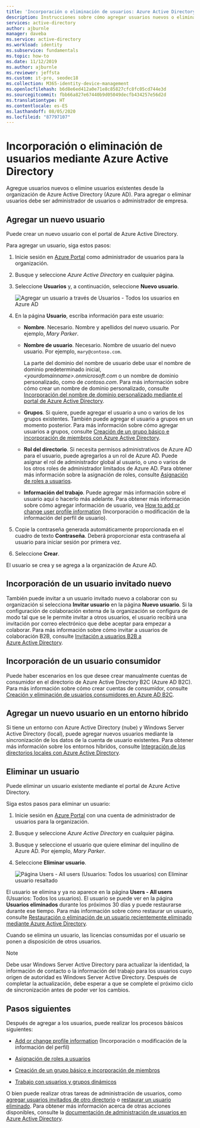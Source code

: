 ```yaml
---
title: 'Incorporación o eliminación de usuarios: Azure Active Directory | Microsoft Docs'
description: Instrucciones sobre cómo agregar usuarios nuevos o eliminar usuarios existentes con Azure Active Directory.
services: active-directory
author: ajburnle
manager: daveba
ms.service: active-directory
ms.workload: identity
ms.subservice: fundamentals
ms.topic: how-to
ms.date: 11/12/2019
ms.author: ajburnle
ms.reviewer: jeffsta
ms.custom: it-pro, seodec18
ms.collection: M365-identity-device-management
ms.openlocfilehash: b6d8e6ed412a0e71e8c85827cfc8fc05cd744e3d
ms.sourcegitcommit: fbb66a827e67440b9d05049decfb434257e56d2d
ms.translationtype: HT
ms.contentlocale: es-ES
ms.lasthandoff: 08/05/2020
ms.locfileid: "87797107"
---
```

# <a name="add-or-delete-users-using-azure-active-directory"></a>Incorporación o eliminación de usuarios mediante Azure Active Directory

Agregue usuarios nuevos o elimine usuarios existentes desde la organización de Azure Active Directory (Azure AD). Para agregar o eliminar usuarios debe ser administrador de usuarios o administrador de empresa.

## <a name="add-a-new-user"></a>Agregar un nuevo usuario

Puede crear un nuevo usuario con el portal de Azure Active Directory.

Para agregar un usuario, siga estos pasos:

1. Inicie sesión en [Azure Portal](https://portal.azure.com/) como administrador de usuarios para la organización.

1. Busque y seleccione *Azure Active Directory* en cualquier página.

1. Seleccione **Usuarios** y, a continuación, seleccione **Nuevo usuario**.

    ![Agregar un usuario a través de Usuarios - Todos los usuarios en Azure AD](media/add-users-azure-active-directory/add-user-in-users-all-users.png)

1. En la página **Usuario**, escriba información para este usuario:

   - **Nombre**. Necesario. Nombre y apellidos del nuevo usuario. Por ejemplo, *Mary Parker*.

   - **Nombre de usuario**. Necesario. Nombre de usuario del nuevo usuario. Por ejemplo, `mary@contoso.com`.

     La parte del dominio del nombre de usuario debe usar el nombre de dominio predeterminado inicial, *\<yourdomainname>.onmicrosoft.com* o un nombre de dominio personalizado, como de *contoso.com*. Para más información sobre cómo crear un nombre de dominio personalizado, consulte [Incorporación del nombre de dominio personalizado mediante el portal de Azure Active Directory](add-custom-domain.md).

   - **Grupos**. Si quiere, puede agregar el usuario a uno o varios de los grupos existentes. También puede agregar el usuario a grupos en un momento posterior. Para más información sobre cómo agregar usuarios a grupos, consulte [Creación de un grupo básico e incorporación de miembros con Azure Active Directory](active-directory-groups-create-azure-portal.md).

   - **Rol del directorio**. Si necesita permisos administrativos de Azure AD para el usuario, puede agregarlos a un rol de Azure AD. Puede asignar el rol de administrador global al usuario, o uno o varios de los otros roles de administrador limitados de Azure AD. Para obtener más información sobre la asignación de roles, consulte [Asignación de roles a usuarios](active-directory-users-assign-role-azure-portal.md).

   - **Información del trabajo**. Puede agregar más información sobre el usuario aquí o hacerlo más adelante. Para obtener más información sobre cómo agregar información de usuario, vea [How to add or change user profile information](active-directory-users-profile-azure-portal.md) (Incorporación o modificación de la información del perfil de usuario).

1. Copie la contraseña generada automáticamente proporcionada en el cuadro de texto **Contraseña**. Deberá proporcionar esta contraseña al usuario para iniciar sesión por primera vez.

1. Seleccione **Crear**.

El usuario se crea y se agrega a la organización de Azure AD.

## <a name="add-a-new-guest-user"></a>Incorporación de un usuario invitado nuevo

También puede invitar a un usuario invitado nuevo a colaborar con su organización si selecciona **Invitar usuario** en la página **Nuevo usuario**. Si la configuración de colaboración externa de la organización se configura de modo tal que se le permite invitar a otros usuarios, el usuario recibirá una invitación por correo electrónico que debe aceptar para empezar a colaborar. Para más información sobre cómo invitar a usuarios de colaboración B2B, consulte [Invitación a usuarios B2B a Azure Active Directory](../b2b/add-users-administrator.md).

## <a name="add-a-consumer-user"></a>Incorporación de un usuario consumidor

Puede haber escenarios en los que desee crear manualmente cuentas de consumidor en el directorio de Azure Active Directory B2C (Azure AD B2C). Para más información sobre cómo crear cuentas de consumidor, consulte [Creación y eliminación de usuarios consumidores en Azure AD B2C](../../active-directory-b2c/manage-users-portal.md).

## <a name="add-a-new-user-within-a-hybrid-environment"></a>Agregar un nuevo usuario en un entorno híbrido

Si tiene un entorno con Azure Active Directory (nube) y Windows Server Active Directory (local), puede agregar nuevos usuarios mediante la sincronización de los datos de la cuenta de usuario existentes. Para obtener más información sobre los entornos híbridos, consulte [Integración de los directorios locales con Azure Active Directory](../hybrid/whatis-hybrid-identity.md).

## <a name="delete-a-user"></a>Eliminar un usuario

Puede eliminar un usuario existente mediante el portal de Azure Active Directory.

Siga estos pasos para eliminar un usuario:

1. Inicie sesión en [Azure Portal](https://portal.azure.com/) con una cuenta de administrador de usuarios para la organización.

1. Busque y seleccione *Azure Active Directory* en cualquier página.

1. Busque y seleccione el usuario que quiere eliminar del inquilino de Azure AD. Por ejemplo, _Mary Parker_.

1. Seleccione **Eliminar usuario**.

    ![Página Users - All users (Usuarios: Todos los usuarios) con Eliminar usuario resaltado](media/add-users-azure-active-directory/delete-user-all-users-blade.png)

El usuario se elimina y ya no aparece en la página **Users - All users** (Usuarios: Todos los usuarios). El usuario se puede ver en la página **Usuarios eliminados** durante los próximos 30 días y puede restaurarse durante ese tiempo. Para más información sobre cómo restaurar un usuario, consulte [Restauración o eliminación de un usuario recientemente eliminado mediante Azure Active Directory](active-directory-users-restore.md).

Cuando se elimina un usuario, las licencias consumidas por el usuario se ponen a disposición de otros usuarios.

>[!Note]
>Debe usar Windows Server Active Directory para actualizar la identidad, la información de contacto o la información del trabajo para los usuarios cuyo origen de autoridad es Windows Server Active Directory. Después de completar la actualización, debe esperar a que se complete el próximo ciclo de sincronización antes de poder ver los cambios.

## <a name="next-steps"></a>Pasos siguientes

Después de agregar a los usuarios, puede realizar los procesos básicos siguientes:

- [Add or change profile information](active-directory-users-profile-azure-portal.md) (Incorporación o modificación de la información del perfil)

- [Asignación de roles a usuarios](active-directory-users-assign-role-azure-portal.md)

- [Creación de un grupo básico e incorporación de miembros](active-directory-groups-create-azure-portal.md)

- [Trabajo con usuarios y grupos dinámicos](../users-groups-roles/groups-create-rule.md)

O bien puede realizar otras tareas de administración de usuarios, como [agregar usuarios invitados de otro directorio](../b2b/what-is-b2b.md) o [restaurar un usuario eliminado](active-directory-users-restore.md). Para obtener más información acerca de otras acciones disponibles, consulte la [documentación de administración de usuarios en Azure Active Directory](../users-groups-roles/index.yml).
